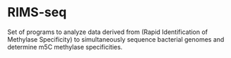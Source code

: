 # RIMS-seq
Set of programs to analyze data derived from (Rapid Identification of Methylase Specificity) to simultaneously sequence bacterial genomes and determine m5C methylase specificities.
